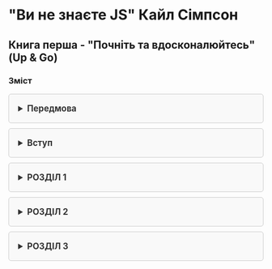 # "Ви не знаєте JS" Кайл Сімпсон

## Книга перша - "Почніть та вдосконалюйтесь" (Up & Go)

### Зміст

<details style="border: 1px solid #ccc; border-radius: 5px; margin-bottom: 10px; padding: 10px; background-color: #f9f9f9;">
  <summary style="cursor: pointer; font-weight: bold; font-size: 1.2em; color: #333;  padding: 8px; border-radius: 5px;">
    Передмова
  </summary>
  <div style="margin-top: 10px; padding: 10px; border-top: 1px solid #ccc; color: #000">
    
Що останнє нове ви вивчили?

Можливо, це була іноземна мова, як-от італійська чи німецька. Або, можливо, це був графічний редактор, як-от Photoshop. Чи техніка приготування їжі, або деревообробка, чи комплекс вправ. Я хочу, щоб ви згадали те відчуття, коли ви нарешті зрозуміли: той момент осяяння. Коли все перейшло від розмитого до кришталево чіткого, коли ви опанували циркулярну пилку чи зрозуміли різницю між чоловічим і жіночим родом іменників у французькій мові. Як це відчувалося? Досить неймовірно, чи не так?

А тепер я хочу, щоб ви повернулися трохи далі у своїх спогадах, до моменту перед тим, як ви опанували свою нову навичку. Як ви почувалися тоді? Мабуть, було трохи лячно і, можливо, трохи дратувало, правда ж? Колись ми всі не знали того, що знаємо зараз, і це цілком нормально – всі ми з чогось починаємо. Вивчення нового матеріалу – це захоплива пригода, особливо якщо ви прагнете опанувати предмет ефективно.

Я викладаю багато початкових курсів з програмування. Студенти, які відвідують мої заняття, часто намагалися самостійно вивчати такі предмети, як HTML чи JavaScript, читаючи блоґи або копіюючи та вставляючи код, але їм не вдалося по-справжньому опанувати матеріал, який дозволив би їм писати код для досягнення бажаного результату. І оскільки вони не до кінця розуміють усі тонкощі певних тем програмування, вони не можуть писати потужний код чи налагоджувати власні розробки, бо насправді не розуміють, що відбувається.

Я завжди вірю в правильне викладання на своїх заняттях, тобто я навчаю веб-стандартів, семантичної розмітки, коду з належними коментарями та інших найкращих практик. Я висвітлюю предмет ґрунтовно, пояснюючи як і чому, замість того, щоб просто викидати код для копіювання та вставлення. Коли ви прагнете зрозуміти свій код, ви створюєте кращі роботи і стаєте кращими в тому, що робите. Код перестає бути просто вашою роботою, він стає вашим ремеслом. Саме тому я в захваті від "Почніть та вдосконалюйтесь". Кайл веде нас у глибоке занурення через синтаксис та термінологію, щоб дати чудовий вступ до JavaScript без зрізання кутів. Ця книга не ковзає по поверхні, а дійсно дозволяє нам по-справжньому зрозуміти концепції.

Адже недостатньо просто вміти копіювати фрагменти jQuery у свій вебсайт, так само як недостатньо навчитися відкривати, закривати та зберігати документ у Photoshop. Звісно, коли я вивчив кілька основ програми, я міг створювати та ділитися зробленим дизайном. Але без справжнього знання інструментів та того, що за ними стоїть, як я можу визначити сітку, або створити читабельну систему шрифтів, або оптимізувати графіку для використання в вебі. Те саме стосується JavaScript. Не знаючи, як працюють цикли, як визначати змінні чи що таке область видимості, ми не писатимемо найкращий код, на який здатні. Ми не хочемо погоджуватися на щось менше — це все-таки наше ремесло.

Чим більше ви стикаєтеся з JavaScript, тим зрозумілішим він стає. Слова на кшталт замикань, об'єктів та методів можуть здаватися вам зараз недосяжними, але ця книга допоможе цим термінам стати зрозумілими. Я хочу, щоб ви пам'ятали ті два відчуття – до і після вивчення чогось – коли починаєте читати цю книгу. Це може здаватися складним, але ви взяли цю книгу до рук, тому що розпочинаєте чудову подорож до вдосконалення своїх знань. "Почніть та вдосконалюйтесь" – це початок нашого шляху до розуміння програмування. Насолоджуйтесь моментами осяяння!

*—Jenn Lukas (http://jennlukas.com, @jennlukas),
Frontend consultant*
  </div>
</details>

<details style="border: 1px solid #ccc; border-radius: 5px; margin-bottom: 10px; padding: 10px; background-color: #f9f9f9;">
  <summary style="cursor: pointer; font-weight: bold; font-size: 1.2em; color: #333; padding: 8px; border-radius: 5px;">
    Вступ
  </summary>
  <div style="margin-top: 10px; padding: 10px; border-top: 1px solid #ccc; color: #000">

Я впевнений, ви помітили, але "JS" у назві серії – це не абревіатура слів для лайки про JavaScript, хоча лаятися через дивацтва цієї мови – це те, з чим ми, мабуть, усі можемо себе ототожнити!

Від найперших днів Вебу JavaScript був фундаментальною технологією, що керує інтерактивним досвідом навколо контенту, який ми споживаємо. Хоча JavaScript починався з мерехтливих слідів від миші та надокучливих спливаючих вікон, майже два десятиліття потому технологія та можливості JavaScript зросли на багато порядків, і мало хто сумнівається в його важливості в самому серці найдоступнішої програмної платформи світу: Вебу.

Але як мова програмування, вона постійно була мішенню для численної критики, частково через своє походження, але ще більше через свою філософію проєктування. Навіть сама назва викликає, як одного разу висловився Брендан Айк, статус "тупого молодшого брата" поруч з його більш зрілим старшим братом, Java. Але ця назва – лише випадковість політики та маркетингу. Ці дві мови надзвичайно різні в багатьох важливих аспектах. "JavaScript" настільки ж пов'язаний з "Java", як "карнавал" з "каром".

Оскільки JavaScript запозичує концепції та синтаксичні ідіоми з кількох мов, включаючи горді процедурні корені в стилі C, а також витончені, менш очевидні функціональні корені в стилі Scheme/Lisp, він надзвичайно доступний для широкої аудиторії розробників, навіть тих, хто має мало або взагалі не має досвіду програмування. "Hello World" у JavaScript настільки простий, що мова є привабливою та легкою для освоєння при першому знайомстві.

Хоча JavaScript, можливо, є однією з найпростіших мов для початку роботи, його особливості роблять ґрунтовне опанування мови значно рідшим явищем, ніж у багатьох інших мовах. Якщо для написання повномасштабної програми потрібне досить глибоке знання такої мови, як C чи C++, то повномасштабна продакшн-розробка на JavaScript може, і часто так і відбувається, лише поверхнево торкатися можливостей мови.

Складні концепції, що глибоко вкорінені в мову, натомість зазвичай проявляють себе в начебто спрощений спосіб, як-от передача функцій як зворотних викликів, що заохочує розробника JavaScript просто використовувати мову як є і не надто перейматися тим, що відбувається під капотом.

Це одночасно проста, легка у використанні мова, що має широку привабливість, та складна й нюансована сукупність мовних механізмів, які без ретельного вивчення вислизають від справжнього розуміння навіть для найдосвідченіших JavaScript-розробників.

У цьому й полягає парадокс JavaScript, ахіллесова п'ята мови, виклик, який ми зараз розглядаємо. Оскільки JavaScript можна використовувати без розуміння, справжнє розуміння мови часто так і не досягається.

### Місія

Якщо щоразу, коли ви натрапляєте на несподіванку чи розчарування в JavaScript, ваша реакція – додати це до чорного списку (як дехто звик робити), ви скоро будете обмежені лише порожньою оболонкою багатства JavaScript.

Хоча цей підмножина славнозвісно названа "Хорошими частинами" (The Good Parts), я б благав вас, шановний читачу, натомість розглядати її як "Легкі частини", "Безпечні частини" чи навіть "Неповні частини".

Ця серія "Ви не знаєте JS" пропонує протилежний виклик: вивчити та глибоко зрозуміти весь JavaScript, включно й особливо "Складні частини".

Тут ми безпосередньо розглядаємо тенденцію JavaScript-розробників вчити рівно стільки, щоб справлятися з роботою, ніколи не змушуючи себе дізнатися точно, як і чому мова поводиться саме так. Більше того, ми відкидаємо поширену пораду відступати, коли шлях стає складним.

Я не задовольняюся, і ви не повинні задовольнятися тим, щоб зупинятися, коли щось просто працює, не розуміючи чому. Я м'яко закликаю вас вирушити цим вибоїстим "менш второваним шляхом" і прийняти все, чим є і що може робити JavaScript. З цими знаннями жодна техніка, жоден фреймворк і жоден популярний модний акронім тижня не буде поза межами вашого розуміння.

Кожна з цих книг розглядає конкретні базові частини мови, які найчастіше неправильно розуміють або недостатньо розуміють, і занурюється в них глибоко та вичерпно. Після прочитання ви повинні набути твердої впевненості у своєму розумінні не лише теоретичних аспектів, а й практичних  моментів, які "потрібно знати".

JavaScript, який ви знаєте зараз, ймовірно, складається з частин, переданих вам іншими, які обпеклися через неповне розуміння. Цей JavaScript – лише тінь справжньої мови. Ви ще не справді знаєте JavaScript, але якщо ви заглибитеся в цю серію, то пізнаєте. Читайте далі, мої друзі. JavaScript чекає на вас.

### Огляд

JavaScript - чудовий. Його легко вивчити частково, і набагато складніше вивчити повністю (чи навіть достатньо). Коли розробники стикаються з незрозумілими моментами, вони зазвичай звинувачують мову замість свого нерозуміння. Ці книги мають на меті це виправити, надихаючи на глибоку повагу до мови, яку ви тепер можете і повинні ґрунтовно знати.

**Примітка:** *Багато прикладів у цій книзі розраховані на сучасні (та орієнтовані на майбутнє) середовища рушіїв JavaScript, такі як ES6. Деякий код може не працювати так, як описано, якщо запускати його на старіших (до-ES6) рушіях.*

### Умовні позначення, що використовуються в цій книзі

У цій книзі використовуються такі типографічні умовності:

*Курсив*

Позначає нові терміни, URL-адреси, електронні адреси, назви файлів і розширення файлів.

`Моноширинний шрифт`

Використовується для програмного коду, а також у межах абзаців для позначення елементів програми, таких як назви змінних чи функцій, бази даних, типи даних, змінні середовища, оператори та ключові слова.

**`Моноширинний жирний`**

Показує команди чи інший текст, який користувач повинен вводити дослівно.

*`Моноширинний курсив`*

Показує текст, який має бути замінений значеннями, що надає користувач, або значеннями, які визначаються контекстом.

  </div>
</details>


<details style="border: 1px solid #ccc; border-radius: 5px; margin-bottom: 10px; padding: 10px; background-color: #f9f9f9;">
<summary style="cursor: pointer; font-weight: bold; font-size: 1.2em; color: #333; padding: 8px; border-radius: 5px;">
    РОЗДІЛ 1
</summary>

<div style="margin-top: 10px; padding: 10px; border-top: 1px solid #ccc; color: #000">

  ### Введення в програмування

Ласкаво просимо до серії книг "Ви не знаєте JS" (YDKJS).

"Почніть та вдосконалюйтесь" є вступом до кількох базових концепцій програмування – звісно, ми схиляємося конкретно до JavaScript (часто скорочується як JS) – і того, як підходити до розуміння решти книг цієї серії. Особливо якщо ви тільки починаєте знайомитися з програмуванням та/або JavaScript, ця книга коротко розгляне все, що вам потрібно для початку роботи.

Ця книга починається з пояснення базових принципів програмування на дуже високому рівні. Вона здебільшого призначена для тих, хто починає вивчення YDKJS з невеликим досвідом програмування або взагалі без нього, і розглядає ці книги як допомогу в розумінні програмування через призму JavaScript.

Якщо ви вже досить добре знайомі з JavaScript, спочатку погляньте на Розділ 3, щоб коротко ознайомитися з тим, чого очікувати від YDKJS, а потім сміливо починайте!

До Розділу 1 варто підходити як до швидкого огляду речей, які ви захочете вивчити глибше та попрактикувати для входження в програмування. Також існує багато інших чудових ресурсів для знайомства з програмуванням, які можуть допомогти вам глибше зануритися в ці теми, і я заохочую вас вчитися з них на додаток до цього розділу.

Коли ви почуватиметеся впевнено з загальними основами програмування, [Розділ 2](#section2) допоможе вам познайомитися з особливостями програмування на JavaScript. [Розділ 2](#section2) знайомить з тим, що таке JavaScript, але знову ж таки, це не вичерпний посібник – для цього існують інші книги серії YDKJS!

<!-- ================ subsection ================ -->


<div style="margin-top: 10px; padding: 10px; border-top: 1px solid #ccc; color: #000">
<details style="border: 1px solid #ccc; border-radius: 5px; margin-bottom: 10px; padding: 10px; background-color: #f9f9f9;">
<summary style="cursor: pointer; font-weight: bold; font-size: 1.1em; color: #333; padding: 8px; border-radius: 5px;">
        Код (Code)
</summary>
<div style="margin-top: 10px; padding: 10px; border-top: 1px solid #ccc; color: fff; color: #000">
Почнемо з початку.

Програма, яку часто називають вихідним кодом (source code) або просто кодом, – це набір спеціальних інструкцій, які вказують комп'ютеру, які завдання виконувати. Зазвичай код зберігається в текстовому файлі, хоча з JavaScript ви також можете вводити код безпосередньо в консоль розробника в браузері, про що ми поговоримо незабаром.

Правила для допустимого формату та комбінацій інструкцій називаються мовою програмування, іноді її називають синтаксисом, багато в чому так само, як англійська мова вказує вам, як писати слова та як створювати правильні речення, використовуючи слова та пунктуацію.

</div>
</details>
</div>

<!-- ================ subsection ================ -->

<div style="margin-top: 10px; padding: 10px; border-top: 1px solid #ccc; color: #000">
<details style="border: 1px solid #ccc; border-radius: 5px; margin-bottom: 10px; padding: 10px; background-color: #f9f9f9;">
<summary style="cursor: pointer; font-weight: bold; font-size: 1.1em; color: #333; padding: 8px; border-radius: 5px;">
        Інструкції (Statements)
</summary>
<div style="margin-top: 10px; padding: 10px; border-top: 1px solid #ccc; color: fff; color: #000">

У мові програмування група слів, чисел та операторів, що виконує конкретне завдання, називається інструкцією. У JavaScript інструкція може виглядати так:

```javascript
a = b * 2; 
``` 

Символи `a` та `b` називаються змінними *(variables)* (див. главу "Змінні"), які подібні до простих коробок, де ви можете зберігати будь-які свої речі. У програмах змінні *(variables)* містять значення (наприклад, число `42`), які програма буде використовувати. Думайте про них як про символічні заповнювачі для самих значень.

Натомість, `2` – це просто саме значення, яке називається літеральним значенням *(literal value)*, оскільки воно існує самостійно, не зберігаючись у змінній.
Символи `=` та `*` – це оператори (див. главу "Оператори") – вони виконують дії зі значеннями та змінними, такі як присвоєння та математичне множення.

Більшість інструкцій у JavaScript завершуються крапкою з комою (`;`) в кінці.

Інструкція `a = b * 2;` приблизно каже комп'ютеру отримати поточне значення, що зберігається в змінній `b`, помножити це значення на `2`, потім зберегти результат в іншу змінну, яку ми називаємо `a`.

Програми – це просто набори багатьох таких інструкцій, які разом описують усі кроки, необхідні для виконання призначення вашої програми.

</div>
</details>
</div>

<!-- ================ subsection ================ -->

<div style="margin-top: 10px; padding: 10px; border-top: 1px solid #ccc; color: #000">
<details style="border: 1px solid #ccc; border-radius: 5px; margin-bottom: 10px; padding: 10px; background-color: #f9f9f9;">
<summary style="cursor: pointer; font-weight: bold; font-size: 1.1em; color: #333; padding: 8px; border-radius: 5px;">
Вирази (Expressions)
</summary>
<div style="margin-top: 10px; padding: 10px; border-top: 1px solid #ccc; color: fff; color: #000">

Інструкції *(Statements)* складаються з одного або декількох виразів *(Expressions)*. Вираз – це будь-яке посилання на змінну чи значення, або набір змінних та значень, поєднаних операторами. 

Наприклад:
```javascript
a = b * 2;
``` 

Ця інструкція містить чотири вирази:

- `2` – це вираз літерального значення.
- `b` – це вираз змінної, що означає отримання її поточного значення.
- `b * 2` – це арифметичний вираз, який означає виконання множення.
- `a = b * 2` – це вираз присвоєння, який означає присвоєння результату виразу `b * 2` змінній a (детальніше про присвоєння пізніше).

Загальний вираз, що стоїть окремо, також називається виразом-інструкцією, наприклад:

```javascript
b * 2;
```

Такий тип виразу-інструкції не є дуже поширеним чи корисним, оскільки зазвичай він не матиме жодного впливу на виконання програми – він отримає значення `b` і помножить його на `2`, але потім нічого не зробить з цим результатом.

Більш поширеним виразом-інструкцією є інструкція виклику функції *(див. главу "Функції")*, де вся інструкція є власне виразом виклику функції:

```javascript
alert( a );
```

</div>
</details>
</div>

<!-- ================ subsection ================ -->

<div style="margin-top: 10px; padding: 10px; border-top: 1px solid #ccc; color: #000">
<details style="border: 1px solid #ccc; border-radius: 5px; margin-bottom: 10px; padding: 10px; background-color: #f9f9f9;">
<summary style="cursor: pointer; font-weight: bold; font-size: 1.1em; color: #333; padding: 8px; border-radius: 5px;">
Виконання програми (Executing a Program)

</summary>
<div style="margin-top: 10px; padding: 10px; border-top: 1px solid #ccc; color: fff; color: #000">

Як ці набори програмних інструкцій повідомляють комп'ютеру, що робити? Програму потрібно виконати *(execute)*, що також називають запуском програми *(running a program)*.

Інструкції на кшталт `a = b * 2` корисні для розробників під час читання та написання коду, але вони не є у формі, яку комп'ютер може безпосередньо зрозуміти. Тому спеціальна утиліта на комп'ютері (інтерпретатор або компілятор) використовується для перекладу написаного вами коду в команди, зрозумілі комп'ютеру.

Для деяких мов програмування цей переклад команд зазвичай виконується згори донизу, рядок за рядком, щоразу, коли програма запускається, що зазвичай називають інтерпретацією коду.

Для інших мов переклад виконується заздалегідь, що називається компіляцією коду, тому коли програма запускається пізніше, виконуються вже скомпільовані комп'ютерні інструкції, готові до роботи.

Зазвичай стверджують, що JavaScript є інтерпретованою мовою, оскільки ваш вихідний код JavaScript обробляється щоразу під час його запуску. Але це не зовсім точно. Рушій JavaScript насправді компілює програму на льоту і потім одразу виконує скомпільований код.

**Примітка:** *Для отримання детальнішої інформації про компіляцію JavaScript дивіться перші два розділи книги "Область Видимості та Замикання" (Scope & Closures) з цієї серії.*

</div>
</details>
</div>

<!-- ================ subsection ================ -->

<div style="margin-top: 10px; padding: 10px; border-top: 1px solid #ccc; color: #000">
<details style="border: 1px solid #ccc; border-radius: 5px; margin-bottom: 10px; padding: 10px; background-color: #f9f9f9;">
<summary style="cursor: pointer; font-weight: bold; font-size: 1.1em; color: #333; padding: 8px; border-radius: 5px;">
Спробуйте самі (Try It Yourself)
</summary>
<div style="margin-top: 10px; padding: 10px; border-top: 1px solid #ccc; color: fff; color: #000">

Цей розділ представить кожну концепцію програмування за допомогою простих фрагментів коду, написаних мовою JavaScript (звісно!).

Не можна достатньо наголосити: поки ви опрацьовуєте цей розділ – і вам, можливо, доведеться витратити час, щоб переглянути його кілька разів – вам слід практикувати кожну з цих концепцій, набираючи код самостійно. Найпростіший спосіб зробити це – відкрити консоль інструментів розробника у вашому браузері (Firefox, Chrome, IE тощо).        

**Примітка:** *Зазвичай ви можете запустити консоль розробника за допомогою комбінації клавіш або через пункт меню. Щоб отримати детальнішу інформацію про запуск та використання консолі у вашому улюбленому браузері, дивіться розділ "Опанування консолі інструментів розробника" (Mastering The Developer Tools Console). Щоб ввести кілька рядків у консоль одночасно, використовуйте <shift> + <enter> для переходу на новий рядок. Коли ви натиснете <enter> окремо, консоль виконає все, що ви щойно ввели.*

Давайте ознайомимося з процесом виконання коду в консолі. Спочатку я пропоную відкрити порожню вкладку у вашому браузері. Я надаю перевагу робити це, ввівши about:blank в адресний рядок. Потім переконайтеся, що ваша консоль розробника відкрита, як ми щойно зазначали. Тепер введіть цей код і подивіться, як він виконується:

```javascript
a = 21;
b = a * 2;
console.log( b );
```
Введення наведеного вище коду в консоль Chrome має видати щось на кшталт такого результату: `42`

![screenshot](../assets/01_01.png)

Спробуйте! Найкращий спосіб вивчити програмування – це почати писати код!


### Input (Виведення)

У попередньому фрагменті коду ми використали `console.log(..)`. Давайте коротко розглянемо, що означає цей рядок коду.

Ви, можливо, здогадалися, але саме так ми виводимо текст (тобто виводимо дані для користувача) в консолі розробника. В цій інструкції є дві характеристики, які ми маємо пояснити.

По-перше, частина `log( b )` називається викликом функції (див. главу "Функції"). Відбувається те, що ми передаємо змінну `b` цій функції, яка бере значення `b` і виводить його в консоль.

По-друге, частина `console.` є посиланням на об'єкт, де розташована функція log(..). Ми розглянемо об'єкти та їхні властивості детальніше в [Розділі 2](#section2).

Інший спосіб створення виведення, яке ви можете побачити – це виконати інструкцію `alert(..)`. 

Наприклад:

```javascript
alert( b );
```

Якщо ви це виконаєте, то помітите, що замість виведення в консоль, з'явиться спливаюче вікно `"OK"` зі вмістом змінної `b`. 

Проте використання `console.log(..)` зазвичай полегшує вивчення програмування та виконання ваших програм у консолі порівняно з `alert(..)`, оскільки ви можете виводити багато значень одночасно, не перериваючи роботу інтерфейсу браузера. У цій книзі ми використовуватимемо `console.log(..)` для виведення.


### Введення (Input)

Поки ми обговорюємо виведення, ви також можете поцікавитися введенням *(input)* (тобто отриманням інформації від користувача).

Найпоширеніший спосіб – це показати на HTML-сторінці елементи форми (наприклад, текстові поля), в які користувач може вводити дані, а потім використовувати JS для зчитування цих значень у змінні вашої програми.

Але для простого навчання та демонстраційних цілей, якими ви займатиметесь протягом цієї книги, існує простіший спосіб отримання введення. Використовуйте функцію `prompt(..)`:

```javascript
age = prompt( "Please tell me your age:" );
console.log( age );
```
Як ви могли здогадатися, повідомлення, яке ви передаєте в`prompt(..)` – у цьому випадку `"Please tell me your age:"` – виводиться у спливаючому вікні.

Це має виглядати приблизно так:

![Screenshot](../assets/01_02.png)

Після того, як ви відправите введений текст, натиснувши *"OK"*, ви побачите, що введене вами значення зберігається в змінній `age`, яку ми потім виводимо за допомогою `console.log(..)`.

![Screenshot](../assets/01_03.png)

Щоб зберегти простоту під час вивчення основних концепцій програмування, приклади в цій книзі не вимагатимуть введення даних. Але тепер, коли ви побачили, як використовувати `prompt(..)`, якщо хочете випробувати себе, ви можете спробувати використовувати введення даних у своїх експериментах з прикладами.

</div>
</details>
</div>

<!-- ================ subsection ================ -->

<div style="margin-top: 10px; padding: 10px; border-top: 1px solid #ccc; color: #000">
<details style="border: 1px solid #ccc; border-radius: 5px; margin-bottom: 10px; padding: 10px; background-color: #f9f9f9;">
<summary style="cursor: pointer; font-weight: bold; font-size: 1.1em; color: #333; padding: 8px; border-radius: 5px;">
        Оператори (Operators)
</summary>
<div style="margin-top: 10px; padding: 10px; border-top: 1px solid #ccc; color: fff; color: #000">

Оператори - це те, як ми виконуємо дії над змінними та значеннями. Ми вже бачили два оператори JavaScript: `=` та `*`.
Оператор `*` виконує математичне множення. Досить просто, правда?
Оператор `=` (дорівнює) використовується для присвоєння – спочатку ми обчислюємо значення з правого боку (вихідне значення) від `=`, а потім поміщаємо його в змінну, яку ми вказуємо з лівого боку (цільова змінна).

**Примітка:** *Такий порядок присвоєння може здатися дивним. Замість `a = 42`, дехто міг би віддати перевагу зворотному порядку, де вихідне значення зліва, а цільова змінна справа, як-от `42 ->` a (це не валідний JavaScript!). На жаль, форма `a = 42` та подібні варіації досить поширені в сучасних мовах програмування. Якщо це здається неприродним, просто витратьте деякий час на повторення цього порядку подумки, щоб звикнути.*

Розглянемо:

```javascript
a = 2;
b = a + 1;
```

Тут ми присвоюємо значення `2` змінній `a`. Потім ми отримуємо значення змінної a (все ще 2), додаємо до нього `1`, отримуючи значення `3`, а потім зберігаємо це значення в змінній `b`.

Хоча технічно це не оператор, вам знадобиться ключове слово `var` у кожній програмі, оскільки це основний спосіб оголошення (тобто створення) змінних (див. главу "Змінні").

Ви завжди повинні оголошувати змінну за іменем перед її використанням. Але вам потрібно оголосити змінну лише один раз для кожної області видимості (див. главу "Область видимості"); після цього її можна використовувати стільки разів, скільки потрібно. Наприклад:

```javascript
var a = 20;
a = a + 1;
a = a * 2;

console.log( a ); // 42
```

Ось деякі з найпоширеніших операторів у JavaScript:

**Присвоєння *(Assignment)***

`=`, як у `a = 2`.

**Математичні *(Math)***

`+` додавання *(addition)*, `-` віднімання *(substraction)*, `*` множення *(multiplication)* та `/`  ділення *(division)*, як у `a * 3`.


**Складене присвоєння *(Compound assignment)***

`+=`, `-=`, `*=`, та `/=` - це складені оператори, які поєднують математичну операцію з присвоєнням, як у `a += 2` (те саме, що й `a = a + 2`).

**Інкремент/декремент *(Increment/decrement)***

`++` (інкремент), `--` (декремент), як у `a++` (подібно до `a = a + 1`).

**Доступ до властивостей об'єкта *(Object property access)***

`.` як у `console.log()`.

Об'єкти - це значення, які містять інші значення в певних іменованих місцях, які називаються властивостями. obj.a означає об'єктне значення під назвою obj з властивістю з іменем a. До властивостей також можна отримати доступ як `obj["a"]`. Див. [Розділ 2](#section2).

**Рівність *(Equality)***

`==` нестрога рівність *(loose-equals)* , `===` строга рівність *(strict-equals)*, `!=` нестрога нерівність *(loose not-equals)*, `!==` строга нерівність *(strict not-equals)*, як у `a == b` (див. "Значення і типи" та [Розділ 2](#section2)).

**Порівняння *(Comparison)***

`<` менше *(less than)*, `>` більше *(greater than)*, `<=` менше або нестрого дорівнює *(less than or loose-equals)*, `>=` більше або нестрого дорівнює *(greater than or loose-equals)*, як у `a <= b` (див. "Значення і типи" та [Розділ 2](#section2)).

**Логічні *(Logical)***

`&&` "і" (and), `||` "або" (or), як у `a || b`, що вибирає або `a` або `b`.
Ці оператори використовуються для вираження складених умов (див. "Умовні конструкції"), наприклад, якщо істинне або `a`, або `b`.

**Примітка:** *Для отримання більш детальної інформації та огляду операторів, не згаданих тут, дивіться ["Вирази та оператори" (Expressions and Operators)](https://developer.mozilla.org/en-US/docs/Web/JavaScript/Guide/Expressions_and_operators) в Mozilla Developer Network (MDN).*


</div>
</details>
</div>

<!-- ================ subsection ================ -->

<div style="margin-top: 10px; padding: 10px; border-top: 1px solid #ccc; color: #000">
<details id="values" style="border: 1px solid #ccc; border-radius: 5px; margin-bottom: 10px; padding: 10px; background-color: #f9f9f9;">
<summary style="cursor: pointer; font-weight: bold; font-size: 1.1em; color: #333; padding: 8px; border-radius: 5px;">
        Значення та типи (Values & Types)
</summary>
<div  style="margin-top: 10px; padding: 10px; border-top: 1px solid #ccc; color: fff; color: #000">

Якщо ви запитаєте працівника магазину телефонів, скільки коштує певний телефон, і він відповість "дев'яносто дев'ять, дев'яносто дев'ять" (тобто 99,99 грн), він надає вам числове значення у гривнях, яке представляє суму, яку вам потрібно заплатити (плюс податки) для придбання цього телефону. Якщо ви бажаєте придбати два таких телефони, ви можете легко провести розрахунок у розумі, подвоївши це значення, і отримати 199,98 грн як базову вартість.
Якщо той самий працівник візьме інший схожий телефон і скаже, що він "безкоштовний" (можливо, з жестом лапок у повітрі), він не надає вам числа, а інший тип представлення очікуваної вартості (0,00 грн) — слово "безкоштовний".
Коли пізніше ви запитаєте, чи входить до комплекту зарядний пристрій, відповідь може бути лише "так" або "ні".
Аналогічним чином, коли ви виражаєте значення у програмах, ви обираєте різні представлення для цих значень залежно від того, що плануєте з ними робити.
Ці різні представлення значень називаються *типами* в термінології програмування. JavaScript має вбудовані типи для кожного з цих так званих *примітивних* значень:

- Коли вам потрібно виконувати математичні операції, ви використовуєте число `number`.
- Коли вам потрібно вивести значення на екран, вам потрібен рядок `string` (один або більше символів, слів чи речень).
- Коли вам потрібно прийняти рішення у вашій програмі, вам потрібен логічний тип `boolean (true або false)`.

Значення, які включені безпосередньо у вихідний код, називаються літералами. Рядкові літерали оточені подвійними лапками `("...")` або одинарними лапками `('...')` — єдина різниця полягає у стилістичній перевазі. Числові та логічні літерали представлені як є (наприклад, `42`, `true` тощо).

Розглянемо:

```javascript
"Я є рядок"; 
'Я також є рядок';
 42; 
 true; 
 false;
``` 

Окрім типів значень `рядок` *(string)*/`число` *(number)*/`логічний` *(boolean)*, для мов програмування звичайно надавати масиви, об'єкти, функції тощо. Ми розглянемо набагато більше про значення та типи протягом цього та наступного розділів.

 ### Перетворення між типами (Converting Between Types)

Коли у вас є число, але вам потрібно відобразити його на екрані, необхідно перетворити це значення на рядок. У JavaScript таке перетворення називається "приведенням типів" або "коерцією" (coercion). Аналогічно, якщо користувач вводить послідовність цифрових символів у формі на сторінці електронної комерції, це буде рядок, але якщо вам потрібно виконати з цим значенням математичні операції, необхідно привести його до числового типу.
JavaScript надає декілька різних механізмів для примусового перетворення між *типами*. Наприклад:

```javascript
var a = "42";

var b = Number( a );

console.log( a ); // "42"
console.log( b ); // 42
``` 

Використання `Number(..)` (вбудованої функції), як показано вище, є явним приведенням типів *(explicit coercion)* з будь-якого іншого типу до числового типу. Це має бути досить зрозуміло.

Однак суперечливою темою є те, що відбувається, коли ви намагаєтесь порівняти два значення, які початково мають різні типи, що вимагатиме неявного приведення типів *(implicit coercion)*.

Коли порівнюємо рядок `"99.99"` з числом `99.99`, більшість людей погодяться, що вони еквівалентні. Але вони не є абсолютно однаковими, чи не так? Це одне й те саме значення в двох різних представленнях, двох різних типах. Можна сказати, що вони "нестрого рівні" *(loosely equal)*, чи не так?

Для спрощення роботи в поширених ситуаціях JavaScript іноді автоматично активує механізм неявного приведення значень до відповідних типів.

Якщо ви використовуєте оператор нестрогої рівності *(loose-equals)* `==` для порівняння `"99.99" == 99.99`, JavaScript перетворить лівий операнд `"99.99"` до його числового еквівалента 99.99. Порівняння трансформується у 99.99 == 99.99, що, звісно, є істинним.

Хоча неявне приведення типів було розроблено для зручності, воно може створювати плутанину, якщо ви не приділили час вивченню правил, що регулюють його поведінку. Більшість розробників JavaScript ніколи цього не робили, тому поширене відчуття, що неявне приведення типів є заплутаним і шкодить програмам, створюючи неочікувані помилки, а тому його слід уникати. Іноді його навіть називають недоліком у дизайні мови.

Однак, неявне приведення типів – це механізм, який можна вивчити, і більше того, повинен бути вивчений кожним, хто бажає серйозно займатися програмуванням на JavaScript. Коли ви засвоїте правила, воно не лише перестане бути заплутаним, але й може фактично покращити ваші програми! Докладені зусилля того варті.

**Примітка:** *Для отримання додаткової інформації щодо приведення типів, зверніться до [Розділу 2](#section2) цієї книги та Розділу 4 книги "Типи та Синтаксис" (Types $ Grammar) з цієї ж серії.*

</div>
</details>
</div>

<!-- ================ subsection ================ -->

<div style="margin-top: 10px; padding: 10px; border-top: 1px solid #ccc; color: #000">
<details style="border: 1px solid #ccc; border-radius: 5px; margin-bottom: 10px; padding: 10px; background-color: #f9f9f9;">
<summary style="cursor: pointer; font-weight: bold; font-size: 1.1em; color: #333; padding: 8px; border-radius: 5px;">
       Коментарі в коді (Code Comments)
</summary>
<div style="margin-top: 10px; padding: 10px; border-top: 1px solid #ccc; color: fff; color: #000">
        
Працівник магазину телефонів може робити нотатки про характеристики нового пристрою чи про тарифні плани, які пропонує компанія. Ці нотатки призначені виключно для працівника — вони не для читання клієнтами. Тим не менш, ці примітки допомагають працівникові краще виконувати свою роботу, документуючи способи та причини того, що він повинен повідомляти клієнтам.

Один із найважливіших уроків, який можна засвоїти про написання коду — він призначений не лише для комп'ютера. Код настільки ж важливий, якщо не більше, для розробника, як і для компілятора.

Ваш комп'ютер цікавиться лише машинним кодом — послідовністю двійкових 0 та 1, що отримується після компіляції. Існує майже нескінченна кількість програм, які ви могли б написати для отримання однієї й тієї ж послідовності 0 та 1. Вибір, який ви робите щодо того, як писати програму, має значення — не лише для вас, але й для інших членів вашої команди і навіть для вас у майбутньому.

Вам слід прагнути не просто писати програми, які правильно працюють, а програми, які мають сенс при аналізі. Ви можете значно просунутися в цьому напрямку, обираючи хороші імена для змінних (див. "Змінні") та функцій (див. "Функції").

Але іншою важливою частиною є коментарі в коді. Це фрагменти тексту у вашій програмі, які включені виключно для пояснення процесів людині. Інтерпретатор/компілятор завжди ігноруватиме ці коментарі.

Існує багато думок щодо того, що робить код добре прокоментованим; ми не можемо визначити абсолютні універсальні правила. Однак деякі спостереження та рекомендації є досить корисними:

- Код без коментарів є субоптимальним.
- Занадто багато коментарів (наприклад, один на рядок) ймовірно є ознакою погано написаного коду.
- Коментарі повинні пояснювати чому, а не що. Вони можуть додатково пояснювати як, якщо написане є особливо заплутаним.

У JavaScript можливі два типи коментарів: однорядковий коментар та багаторядковий коментар.

Приклад:
```javascript
// Це однорядковий коментар

/* А це багаторядковий коментар. */
``` 
Однорядковий коментар `//` оптимальний для розміщення безпосередньо над окремою інструкцією або в кінці рядка коду. Усі символи після `//` інтерпретуються як коментар (та ігноруються компілятором) до кінця рядка. Важливо зазначити, що не існує обмежень щодо вмісту однорядкового коментаря.

Приклад:
```javascript
var a = 42; // 42 - це відповідь на питання життя, всесвіту і всього іншого
```

Багаторядковий коментар `/* .. */` доцільно використовувати, коли ваше пояснення займає кілька рядків.

Типовий варіант використання багаторядкових коментарів:
```javascript
/* 
 * Наступне значення використовується, оскільки було 
 * доведено, що воно відповідає на кожне питання всесвіту. 
 */

var a = 42;
```

Коментарі можуть з'являтися будь-де в рядку коду, навіть посередині. Наприклад:

```javascript
var a = /* довільне значення */ 42; 
console.log( a ); // 42
```

Єдине обмеження — всередині багаторядкового коментаря не може бути послідовності /, оскільки вона буде інтерпретована як закінчення коментаря.

Ви неодмінно захочете розпочати вивчення програмування з формування звички коментування коду. Впродовж решти розділу ви побачите, як я використовую коментарі для пояснення речей, тому робіть те саме у власній практиці. Повірте мені, кожен, хто читатиме ваш код, буде вам вдячний!

</div>
</details>
</div>

<!-- ================ subsection ================ -->

<div style="margin-top: 10px; padding: 10px; border-top: 1px solid #ccc; color: #000">
<details style="border: 1px solid #ccc; border-radius: 5px; margin-bottom: 10px; padding: 10px; background-color: #f9f9f9;">
<summary style="cursor: pointer; font-weight: bold; font-size: 1.1em; color: #333; padding: 8px; border-radius: 5px;">
        Змінні (Variables)
</summary>
<div style="margin-top: 10px; padding: 10px; border-top: 1px solid #ccc; color: fff; color: #000">

Більшість корисних програм повинні відстежувати значення, яке змінюється впродовж виконання програми, зазнаючи різних операцій відповідно до передбачених завдань.

Найпростіший спосіб зробити це — призначити значення символічному контейнеру, який називається змінною *(variable)*, — і названий так тому, що значення в цьому контейнері може змінюватися з часом за потреби.

У деяких мовах програмування змінну (контейнер) оголошують для зберігання певного типу значення, наприклад числа або рядка. Статична типізація *(Static Typing)*, відома також як примусова типізація *(Type Enforcement)*, зазвичай розглядається як перевага для коректності програми, оскільки запобігає непередбаченим перетворенням значень.

Інші мови акцентують типи значень замість змінних. Слабка типізація *(Weak typing)*, відома як динамічна типізація *(dynamic typing)*, дозволяє змінній зберігати будь-який тип значення будь-коли. Це зазвичай розглядається як перевага для гнучкості програми, оскільки дозволяє одній змінній представляти значення незалежно від форми типу в будь-який момент логічного потоку програми.

JavaScript використовує другий підхід — динамічну типізацію *(dynamic typing)*, що означає: змінні можуть містити значення будь-якого типу без будь-якого примусу типів. Як згадувалося раніше, ми оголошуємо змінну за допомогою оператора `var` — зверніть увагу, що в оголошенні немає жодної додаткової інформації про тип. 

Розгляньмо цю просту програму:
```javascript
var amount = 99.99;

amount = amount * 2;
console.log( amount ); // 199.98

// перетворити `amount` на рядок і додати "$" на початок
amount = "$" + String( amount );

console.log( amount ); // "$199.98"
```

Змінна `amount` спочатку містить число `99.99`, потім результат операції amount `* 2`, тобто `199.98`.

Перша команда `console.log(..)` має неявно перетворити числове значення на рядок для друку.

Потім інструкція `amount = "$" + String(amount)` явно перетворює значення `199.98` на рядок і додає символ `"$"` на початок. Тепер amount містить рядкове значення `"$199.98"`, тому друга команда `console.log(..)` не потребує жодного перетворення для друку.

Розробники JavaScript оцінять гнучкість використання змінної amount для значень `99.99`, `199.98` та `"$199.98"`. Прихильники статичної типізації волліли б мати окрему змінну на кшталт amountStr для зберігання кінцевого рядкового представлення `"$199.98"`, оскільки це інший тип.

Так чи інакше, варто зазначити, що `amount` містить поточне значення, яке змінюється впродовж виконання програми, що ілюструє основну мету змінних: керування станом програми.

Іншими словами, стан *(state)* — це відстеження змін значень під час виконання програми.

Інше поширене використання змінних — централізація встановлення значень. Це здебільшого називають константами *(constants)*, коли ви оголошуєте змінну зі значенням і маєте намір, щоб це значення не змінювалося впродовж програми.

Ви оголошуєте такі константи, часто на початку програми, щоб було зручно змінити значення в одному місці за потреби. За домовленістю, змінні JavaScript як константи зазвичай пишуться великими літерами, з підкресленнями _ між словами.

Ось простий приклад:
```javascript
var TAX_RATE = 0.08; // 8% податку з продажу
var amount = 99.99;

amount = amount * 2;
amount = amount + (amount * TAX_RATE);

console.log( amount ); // 215.9784
console.log( amount.toFixed( 2 ) ); // "215.98"
```

**Примітка:** *Подібно до того, як `console.log(..)` є функцією `log(..)`, доступною як властивість об'єкта `console`, `toFixed(..)` є функцією, яку можна викликати на числових значеннях. Числа JavaScript не форматуються автоматично як долари — рушій не знає вашого наміру, і немає типу для валюти. `toFixed(..)` дозволяє вказати, скільки десяткових знаків ми хочемо заокруглити, і він створює рядок за потреби.*

Змінна TAX_RATE є константою лише за домовленістю — в цій програмі немає нічого особливого, що перешкоджало б її зміні. Але якщо місто підвищить ставку податку до 9%, ми все ще можемо легко оновити нашу програму, встановивши призначене значення TAX_RATE на `0.09` в одному місці, замість того, щоб шукати багато входжень значення `0.08` по всій програмі та оновлювати їх.

Найновіша версія JavaScript на момент написання (зазвичай звана "ES6") включає новий спосіб оголошення констант — використання `const` замість `var`:

```javascript
// з ES6:
const TAX_RATE = 0.08;

var amount = 99.99;
// ..
```

Константи корисні так само, як і незмінні змінні, за винятком того, що константи також запобігають випадковій зміні значення після початкове налаштування. Якщо ви спробуєте призначити будь-яке інше значення TAX_RATE після первинного оголошення, ваша програма відхилить зміну, а в строгому режимі — видасть помилку — (див. "Строгий режим" у [Розділі 2](#section2)).

До речі, такий "захист" від помилок подібний до примусової типізації статичних типів, тому можна зрозуміти, чому статичні типи в інших мовах можуть бути привабливими!

**Примітка:** *Для отримання додаткової інформації про те, як різні значення у змінних можуть використовуватися в ваших програмах, дивіться книгу  "Типи та Синтаксис" (Types & Grammar) цієї серії.*

</div>
</details>
</div>

<!-- ================ subsection ================ -->

<div style="margin-top: 10px; padding: 10px; border-top: 1px solid #ccc; color: #000">
<details style="border: 1px solid #ccc; border-radius: 5px; margin-bottom: 10px; padding: 10px; background-color: #f9f9f9;">
<summary style="cursor: pointer; font-weight: bold; font-size: 1.1em; color: #333; padding: 8px; border-radius: 5px;">
        Блоки (Blocks)
</summary>
<div style="margin-top: 10px; padding: 10px; border-top: 1px solid #ccc; color: fff; color: #000">

Співробітник телефонного магазину повинен пройти низку кроків, щоб завершити оформлення покупки вашого нового телефону.

Подібно до цього, в коді ми часто потребуємо групування низки інструкцій разом, що зазвичай називають блоком. У JavaScript блок визначається шляхом огортання однієї або кількох інструкцій всередину фігурних дужок `{ .. }`. 

Розглянемо:
```javascript
var amount = 99.99;

// загальний блок
{
    amount = amount * 2;
    console.log( amount ); // 199.98
}
```

Такий автономний `{ .. }` загальний блок є коректним, але не часто зустрічається в JS-програмах. Типово блоки приєднуються до інших керувальних інструкцій, наприклад, інструкції if (див. "Умовні оператори") або циклу (див. "Цикли"). 

Наприклад:
```javascript
var amount = 99.99;

// чи достатньо велика amount?
if (amount > 10) {
    amount = amount * 2; // <-- блок приєднаний до `if`
    console.log( amount ); // 199.98
}
```

Ми пояснимо інструкції if у наступному розділі, але як ви бачите, блок `{ .. }` з двома інструкціями приєднаний до if (amount > 10); інструкції всередині блоку будуть опрацьовані лише якщо умова пройде.

**Примітка:** *На відміну від більшості інших інструкцій, таких як `console.log(amount);`, блокова інструкція не потребує крапки з комою (;) для її завершення.* 

</div>
</details>
</div>

<!-- ================ subsection ================ -->

<div style="margin-top: 10px; padding: 10px; border-top: 1px solid #ccc; color: #000">
<details style="border: 1px solid #ccc; border-radius: 5px; margin-bottom: 10px; padding: 10px; background-color: #f9f9f9;">
<summary style="cursor: pointer; font-weight: bold; font-size: 1.1em; color: #333; padding: 8px; border-radius: 5px;">
        Умовні оператори (Conditionals)
</summary>
<div style="margin-top: 10px; padding: 10px; border-top: 1px solid #ccc; color: fff; color: #000">

"Бажаєте додати захисну плівку до вашої покупки за 9,99 доларів?" Люб'язний співробітник телефонного магазину пропонує вам прийняти рішення. І можливо, вам спершу доведеться перевірити стан вашого гаманця або банківського рахунку, щоб відповісти на це запитання. Але очевидно, що це просто просте питання "так чи ні".

Існує чимало способів виражати умовні оператори (тобто рішення) в наших програмах.

Найпоширеніший — інструкція `if`. По суті, ви кажете: "Якщо ця умова є правильною, зробіть наступне...". 

Наприклад:
```javascript
var bank_balance = 302.13;
var amount = 99.99;

if (amount < bank_balance) {
    console.log( "Я хочу купити цей телефон!" );
}
```

Інструкція `if` вимагає виразу між дужками `( )`, який може бути інтерпретований як `true` або `false`. У цій програмі ми надали вираз `amount < bank_balance`, який дійсно буде або `true`, або `false` залежно від суми на рахунку `bank_balance`.

Ви навіть можете передбачити альтернативу, якщо умова не є правильною, що називається `else`. 

Розглянемо:
```javascript

const ACCESSORY_PRICE = 9.99;
var bank_balance = 302.13;
var amount = 99.99;
amount = amount * 2;

// чи можемо ми дозволити додаткову покупку?
if ( amount < bank_balance ) {
    console.log( "Я куплю аксесуар!" );
    amount = amount + ACCESSORY_PRICE;
}
// інакше:
else {
    console.log( "Ні, дякую." );
}
```

Якщо `amount < bank_balance` є `true`, ми надрукуємо "Я куплю аксесуар!" і додамо 9,99 до змінної amount. Інакше інструкція else каже, що ми ввічливо відповімо "Ні, дякую." і залишимо amount незмінним.

Як ми обговорювали в розділі ["Значення та типи" *(Values & Types)*](#values), значення, які не є очікуваного типу, часто перетворюються на цей тип. Інструкція if очікує boolean, але якщо передати щось інше, відбудеться примусове перетворення.

JavaScript визначає список конкретних значень, які вважаються "хибними" *(falsy)*, оскільки при перетворенні на `boolean` вони стають `false` — це такі значення, як 0 та "". Будь-яке інше значення, не внесене до списку "хибних", автоматично є "правдивим" *(truthy)* — при перетворенні на boolean вони стають `true`. Правдиві значення включають такі, як `99,99` та `"free"`. Більше інформації дивіться в розділі "Правдиві та хибні значення" у Розділі 2.

Умовні оператори *(Conditionals)* існують й в інших формах, крім `if`. Наприклад, інструкція `switch` може використовуватися як скорочення для серії інструкцій `if..else` (див. [Розділ 2](#section2)). Цикли використовують умовний оператор, щоб визначити, чи має цикл продовжуватися або зупинитися.

**Примітка:** *Для детальнішої інформації про неявні перетворення, що можуть траплятися у тестових виразах умовних операторів, дивіться Розділ 4 книги "Типи та Синтаксис" (Types & Grammar) цієї серії.*

</div>
</details>
</div>

<!-- ================ subsection ================ -->


<div style="margin-top: 10px; padding: 10px; border-top: 1px solid #ccc; color: #000">
<details style="border: 1px solid #ccc; border-radius: 5px; margin-bottom: 10px; padding: 10px; background-color: #f9f9f9;">
<summary style="cursor: pointer; font-weight: bold; font-size: 1.1em; color: #333; padding: 8px; border-radius: 5px;">
        Цикли (Loops)
</summary>
<div style="margin-top: 10px; padding: 10px; border-top: 1px solid #ccc; color: fff; color: #000">

У часи активної роботи є список очікування для клієнтів, які потребують спілкування з співробітником телефонного магазину. Доки в списку є люди, вона просто має продовжувати обслуговувати наступного клієнта.

Повторення набору дій до моменту, коли певна умова перестає бути правильною — іншими словами, повторення лише доки умова зберігається — є завданням циклів у програмуванні; цикли можуть мати різні форми, але всі вони задовольняють цю базову поведінку.

Цикл включає тестову умову та блок (типово у `{ .. }`). Кожного разу, коли виконується блок циклу, це називається ітерацією.

Наприклад, форми циклів `while` та `do..while` ілюструють концепцію повторення блоку інструкцій, доки умова більше не є правильною:

```javascript
while (numOfCustomers > 0) {
    console.log( "Чим я можу вам допомогти?" );

    // допомогти клієнту...

    numOfCustomers = numOfCustomers - 1;
}

// проти:

do {
    console.log( "Чим я можу вам допомогти?" );

    // допомогти клієнту...

    numOfCustomers = numOfCustomers - 1;
} while (numOfCustomers > 0);
```

Єдина практична різниця між цими циклами — чи тестується умова перед першою ітерацією (`while`), чи після першої ітерації (`do..while`).

У будь-якій формі, якщо умова тестується як `false`, наступна ітерація не запуститься. Це означає, що якщо умова спочатку `false`, цикл `while` ніколи не запуститься, але цикл `do..while` виконається один раз.

Інколи ви використовуєте цикл з метою підрахунку певного набору чисел, наприклад від 0 до 9 (10 чисел). Це можна зробити, встановивши змінну ітерації циклу на зразок i зі значенням 0 і збільшуючи її на 1 на кожній ітерації.

**Примітка**: *З різних історичних причин programming мови майже завжди рахують речі у режимі з нульовим індексом, тобто починаючи з 0, а не з 1. Якщо ви не звикли до такого способу мислення, це може здатися досить заплутаним спочатку. Присвятіть трохи часу практиці підрахунку, починаючи з 0, щоб звикнути до цього!*

Умова тестується на кожній ітерації, наче є неявна інструкція if всередині циклу.

Ми можемо використати інструкцію `break` JavaScript для зупинки циклу. Також можна помітити, що дуже легко створити цикл, який інакше біг би нескінченно без механізму переривання.

Проілюструємо:
```javascript
var i = 0;

// цикл `while..true` біг би нескінченно, так?
while (true) {
    // продовжити цикл?
    if (i <= 9) {
        console.log( i );
        i = i + 1;
    }
    // час зупинити цикл!
    else {
        break;
    }
}

// 0 1 2 3 4 5 6 7 8 9
```

Це не обов'язково практична форма, яку ви захочете використовувати для своїх циклів. Вона представлена тут лише для ілюстрації.
Хоча `while` (або `do..while`) може виконати завдання вручну, існує інша синтаксична форма, що називається циклом `for`, саме для цієї мети:

```javascript
for (var i = 0; i <= 9; i = i + 1) {
    console.log( i );
}

// 0 1 2 3 4 5 6 7 8 9
```
Як бачите, в обох випадках умова `i <= 9` є правильною для перших 10 ітерацій (i зі значеннями від 0 до 9) будь-якої форми циклу, але стає `false`, коли `i` дорівнює 10.

Цикл `for` має три частини: частину ініціалізації (`var i=0`), частину тестування умови (`i <= 9`) та частину оновлення (`i = i + 1`). Тому, якщо ви збираєтеся здійснювати підрахунок в ітераціях циклу, `for` є більш компактною та часто простішою формою для розуміння і написання.

Існують інші спеціалізовані форми циклів, призначені для ітерації за конкретними значеннями, наприклад властивостями об'єкта (див. [Розділ 2](#section2)), де неявний тест умови — це просто чи всі властивості були опрацьовані. Концепція "циклу до моменту, коли умова не стане `false`", залишається незмінною, незалежно від форми циклу.

</div>
</details>
</div>

<!-- ================ subsection ================ -->

<div style="margin-top: 10px; padding: 10px; border-top: 1px solid #ccc; color: #000">
<details style="border: 1px solid #ccc; border-radius: 5px; margin-bottom: 10px; padding: 10px; background-color: #f9f9f9;">
<summary style="cursor: pointer; font-weight: bold; font-size: 1.1em; color: #333; padding: 8px; border-radius: 5px;">
        Функції (Functions)
</summary>
<div style="margin-top: 10px; padding: 10px; border-top: 1px solid #ccc; color: fff; color: #000">

Співробітник телефонного магазину, напевно, не носить із собою калькулятор, щоб порахувати податки та остаточну вартість покупки. Це завдання, яке він повинен визначити один раз і перевикористовувати знову і знову. Напевно, компанія має реєстратор (комп'ютер, планшет тощо) з вбудованими такими "функціями".

Подібно до цього, ваша програма майже напевно захоче розбити завдання коду на багаторазово використовувані шматки, замість того, щоб постійно повторюватися (гра слів навмисна!). Спосіб зробити це — визначити функцію.
Функція — це зазвичай іменована частина коду, яку можна "викликати" за ім'ям, і код всередині неї буде виконуватися щоразу. 

Розглянемо:
```javascript
function printAmount() {
    console.log( amount.toFixed( 2 ) );
}

var amount = 99.99;
printAmount(); // "99.99"

amount = amount * 2;
printAmount(); // "199.98"
```

Функції можуть необов'язково приймати аргументи (тобто параметри) — значення, які ви передаєте. І вони також можуть необов'язково повертати значення:
```javascript
function printAmount(amt) {
    console.log( amt.toFixed( 2 ) );
}

function formatAmount() {
    return "$" + amount.toFixed( 2 );
}

var amount = 99.99;
printAmount( amount * 2 ); // "199.98"

amount = formatAmount();
console.log( amount ); // "$99.99"
```
Функція `printAmount(..)` приймає параметр, який ми називаємо `amt`.

Функція `formatAmount()` повертає значення. Звісно, ви також можете поєднувати ці два прийоми в одній функції. 

Функції часто використовуються для коду, який ви плануєте викликати кілька разів, але вони також можуть бути корисними просто для організації пов'язаних шматків коду в іменовані колекції, навіть якщо ви плануєте викликати їх лише один раз. 

Розглянемо:
```javascript
const TAX_RATE = 0.08;

function calculateFinalPurchaseAmount(amt) {
    // порахувати нову суму з податком
    amt = amt + (amt * TAX_RATE);

    // повернути нову суму
    return amt;
}

var amount = 99.99;
amount = calculateFinalPurchaseAmount( amount );

console.log( amount.toFixed( 2 ) ); // "107.99"
```

Хоча `calculateFinalPurchaseAmount(..)` викликається лише один раз, організація його поведінки в окрему іменовану функцію робить код, що використовує його логіку (інструкція `amount = calculateFinal...`), чистішим. Якби функція мала більше інструкцій, переваги були б ще більш помітними.

</div>
</details>
</div>

<!-- ================ subsection ================ -->

<div style="margin-top: 10px; padding: 10px; border-top: 1px solid #ccc; color: #000">
<details style="border: 1px solid #ccc; border-radius: 5px; margin-bottom: 10px; padding: 10px; background-color: #f9f9f9;">
<summary style="cursor: pointer; font-weight: bold; font-size: 1.1em; color: #333; padding: 8px; border-radius: 5px;">
        Область видимості (Scope)
</summary>
<div style="margin-top: 10px; padding: 10px; border-top: 1px solid #ccc; color: fff; color: #000">

Якщо ви попросите співробітника телефонного магазину про модель телефону, яку його магазин не має, він не зможе вам її продати. Він має доступ лише до телефонів зі свого інвентарю. Вам доведеться спробувати інший магазин, щоб знайти бажаний телефон.

У програмуванні для цієї концепції є термін: область видимості *(scope)* (технічно — лексична область видимості *(lexical scope)*). У JavaScript кожна функція має власну область видимості. Область видимості — це по суті набір змінних та правил їхнього доступу за іменем. Лише код всередині функції може мати доступ до її змінних.

Ім'я змінної має бути унікальним в межах тієї самої області видимості — не може бути двох різних змінних a поруч. Але однакове ім'я змінної a може з'являтися в різних областях видимості:
```javascript
function one() {
    // ця `a` належить лише функції `one()`
    var a = 1;
    console.log( a );
}

function two() {
    // ця `a` належить лише функції `two()`
    var a = 2;
    console.log( a );
}

one(); // 1
two(); // 2
```
Також область видимості може бути вкладена в іншу область видимості, як якщо б клоун на дитячому святі роздував одну кульку всередині іншої. Якщо одна область видимості вкладена в іншу, код у найвнутрішнішій області може мати доступ до змінних з будь-якої області. 

Розглянемо:
```javascript
function outer() {
    var a = 1;

    function inner() {
        var b = 2;

        // ми можемо мати доступ до `a` та `b`
        console.log( a + b ); // 3
    }

    inner();

    // ми можемо мати доступ лише до `a`
    console.log( a ); // 1
}

outer();
```

Правила лексичної області видимості говорять, що код в одній області може мати доступ до змінних цієї або будь-якої зовнішньої області.

Отже, код всередині функції `inner()` має доступ до змінних `a` та `b`, але код лише в `outer()` має доступ лише до `a` — він не може мати доступ до `b`, оскількиця змінна лише всередині `inner()`.

Згадаймо цей уривок коду:
```javascript
const TAX_RATE = 0.08;

function calculateFinalPurchaseAmount(amt) {
    // порахувати нову суму з податком
    amt = amt + (amt * TAX_RATE);

    // повернути нову суму
    return amt;
}
```
Константа TAX_RATE доступна всередині функції `calculateFinalPurchaseAmount(..)`, хоча ми її не передавали, саме через лексичну область видимості.

**Примітка:** *Для детальнішої інформації про лексичну область видимості дивіться перші три розділи книги "Область Видимості і Замикання" (Scope & Closures)  цієї серії.*

</div>
</details>
</div>

<!-- ================ subsection ================ -->


<div style="margin-top: 10px; padding: 10px; border-top: 1px solid #ccc; color: #000">
<details style="border: 1px solid #ccc; border-radius: 5px; margin-bottom: 10px; padding: 10px; background-color: #f9f9f9;">
<summary style="cursor: pointer; font-weight: bold; font-size: 1.1em; color: #333; padding: 8px; border-radius: 5px;">
        Практика (Practice)
</summary>
<div style="margin-top: 10px; padding: 10px; border-top: 1px solid #ccc; color: fff; color: #000">
        Текст розділу 

```javascript
console.log("HW")
``` 

</div>
</details>
</div>

<!-- ================ subsection ================ -->


<div style="margin-top: 10px; padding: 10px; border-top: 1px solid #ccc; color: #000">
<details style="border: 1px solid #ccc; border-radius: 5px; margin-bottom: 10px; padding: 10px; background-color: #f9f9f9;">
<summary style="cursor: pointer; font-weight: bold; font-size: 1.1em; color: #333; padding: 8px; border-radius: 5px;">
        Глава
</summary>
<div style="margin-top: 10px; padding: 10px; border-top: 1px solid #ccc; color: fff; color: #000">
        Текст розділу 

```javascript
console.log("HW")
``` 

</div>
</details>
</div>

<!-- ================ subsection ================ -->


<div style="margin-top: 10px; padding: 10px; border-top: 1px solid #ccc; color: #000">
<details style="border: 1px solid #ccc; border-radius: 5px; margin-bottom: 10px; padding: 10px; background-color: #f9f9f9;">
<summary style="cursor: pointer; font-weight: bold; font-size: 1.1em; color: #333; padding: 8px; border-radius: 5px;">
        Глава
</summary>
<div style="margin-top: 10px; padding: 10px; border-top: 1px solid #ccc; color: fff; color: #000">
        Текст розділу 

```javascript
console.log("HW")
``` 

</div>
</details>
</div>

<!-- ================ subsection ================ -->


<div style="margin-top: 10px; padding: 10px; border-top: 1px solid #ccc; color: #000">
<details style="border: 1px solid #ccc; border-radius: 5px; margin-bottom: 10px; padding: 10px; background-color: #f9f9f9;">
<summary style="cursor: pointer; font-weight: bold; font-size: 1.1em; color: #333; padding: 8px; border-radius: 5px;">
        Глава
</summary>
<div style="margin-top: 10px; padding: 10px; border-top: 1px solid #ccc; color: fff; color: #000">
        Текст розділу 

```javascript
console.log("HW")
``` 

</div>
</details>
</div>

<!-- ================ subsection ================ -->


  </div>
</details>


<details id="section2" style="border: 1px solid #ccc; border-radius: 5px; margin-bottom: 10px; padding: 10px; background-color: #f9f9f9;">
  <summary style="cursor: pointer; font-weight: bold; font-size: 1.2em; color: #333; padding: 8px; border-radius: 5px;">
    РОЗДІЛ 2
  </summary>
  <div style="margin-top: 10px; padding: 10px; border-top: 1px solid #ccc; color: #000">
    
  <div style="margin-top: 10px; padding: 10px; border-top: 1px solid #ccc; color: #000">
    <details style="border: 1px solid #ccc; border-radius: 5px; margin-bottom: 10px; padding: 10px; background-color: #f9f9f9;">
      <summary style="cursor: pointer; font-weight: bold; font-size: 1.1em; color: #333; padding: 8px; border-radius: 5px;">
        Глава
      </summary>
  <div style="margin-top: 10px; padding: 10px; border-top: 1px solid #ccc; color: fff; color: #000">
        Текст глави


```javascript
console.log("HW")
``` 

  </div>
    </details>
  </div>

  </div>
</details>


<details style="border: 1px solid #ccc; border-radius: 5px; margin-bottom: 10px; padding: 10px; background-color: #f9f9f9;">
  <summary style="cursor: pointer; font-weight: bold; font-size: 1.2em; color: #333; padding: 8px; border-radius: 5px;">
    РОЗДІЛ 3
  </summary>

  <div style="margin-top: 10px; padding: 10px; border-top: 1px solid #ccc; color: #000">
    
  <div style="margin-top: 10px; padding: 10px; border-top: 1px solid #ccc; color: #000">
    <details style="border: 1px solid #ccc; border-radius: 5px; margin-bottom: 10px; padding: 10px; background-color: #f9f9f9;">
      <summary style="cursor: pointer; font-weight: bold; font-size: 1.1em; color: #333; padding: 8px; border-radius: 5px;">
        Глава
      </summary>
  <div style="margin-top: 10px; padding: 10px; border-top: 1px solid #ccc; color: fff; color: #000">
        Текст глави


```javascript
console.log("HW")
``` 

  </div>
    </details>
  </div>

  </div>
</details>